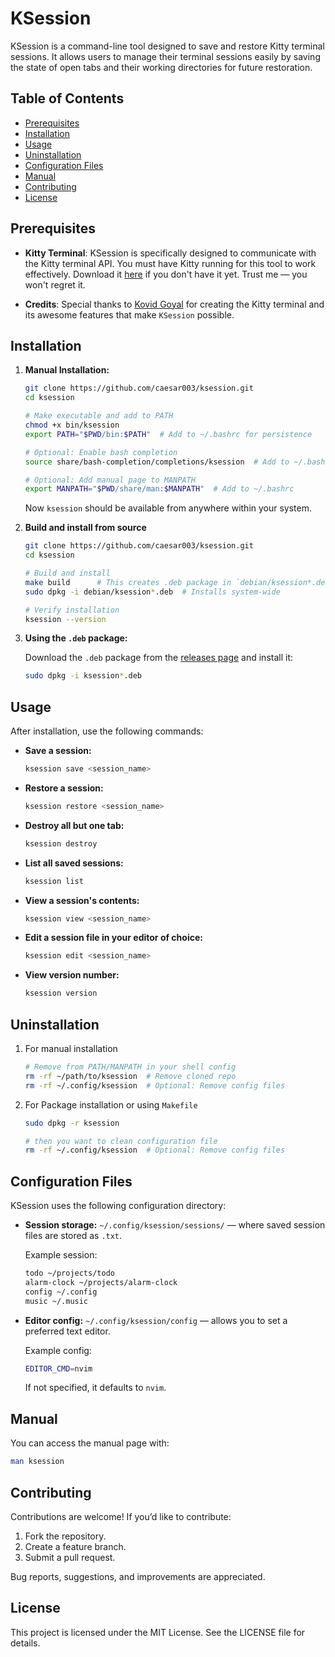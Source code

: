 # KSession

KSession is a command-line tool designed to save and restore Kitty terminal sessions. It allows users to manage their terminal sessions easily by saving the state of open tabs and their working directories for future restoration.

## Table of Contents

-   [Prerequisites](#prerequisites)
-   [Installation](#installation)
-   [Usage](#usage)
-   [Uninstallation](#uninstallation)
-   [Configuration Files](#configuration-files)
-   [Manual](#manual)
-   [Contributing](#contributing)
-   [License](#license)

## Prerequisites

-   **Kitty Terminal**: KSession is specifically designed to communicate with the Kitty terminal API. You must have Kitty running for this tool to work effectively. Download it [here](https://sw.kovidgoyal.net/kitty/) if you don't have it yet. Trust me — you won't regret it.

-   **Credits**: Special thanks to [Kovid Goyal](https://kovidgoyal.net) for creating the Kitty terminal and its awesome features that make `KSession` possible.

## Installation

1. **Manual Installation:**

    ```bash
    git clone https://github.com/caesar003/ksession.git
    cd ksession

    # Make executable and add to PATH
    chmod +x bin/ksession
    export PATH="$PWD/bin:$PATH"  # Add to ~/.bashrc for persistence

    # Optional: Enable bash completion
    source share/bash-completion/completions/ksession  # Add to ~/.bashrc

    # Optional: Add manual page to MANPATH
    export MANPATH="$PWD/share/man:$MANPATH"  # Add to ~/.bashrc
    ```

    Now `ksession` should be available from anywhere within your system.

2. **Build and install from source**

    ```bash
    git clone https://github.com/caesar003/ksession.git
    cd ksession

    # Build and install
    make build      # This creates .deb package in `debian/ksession*.deb`
    sudo dpkg -i debian/ksession*.deb  # Installs system-wide

    # Verify installation
    ksession --version
    ```

3. **Using the `.deb` package:**

    Download the `.deb` package from the [releases page](https://github.com/caesar003/ksession/releases) and install it:

    ```bash
    sudo dpkg -i ksession*.deb
    ```

## Usage

After installation, use the following commands:

-   **Save a session:**

    ```bash
    ksession save <session_name>
    ```

-   **Restore a session:**

    ```bash
    ksession restore <session_name>
    ```

-   **Destroy all but one tab:**

    ```bash
    ksession destroy
    ```

-   **List all saved sessions:**

    ```bash
    ksession list
    ```

-   **View a session's contents:**

    ```bash
    ksession view <session_name>
    ```

-   **Edit a session file in your editor of choice:**

    ```bash
    ksession edit <session_name>
    ```
-   **View version number:**

    ```bash
    ksession version
    ```


## Uninstallation

1. For manual installation

    ```bash
    # Remove from PATH/MANPATH in your shell config
    rm -rf ~/path/to/ksession  # Remove cloned repo
    rm -rf ~/.config/ksession  # Optional: Remove config files
    ```

2. For Package installation or using `Makefile`
    ```bash
    sudo dpkg -r ksession

    # then you want to clean configuration file
    rm -rf ~/.config/ksession  # Optional: Remove config files
    ```

## Configuration Files

KSession uses the following configuration directory:

-   **Session storage:**
    `~/.config/ksession/sessions/` — where saved session files are stored as `.txt`.

    Example session:

    ```txt
    todo ~/projects/todo
    alarm-clock ~/projects/alarm-clock
    config ~/.config
    music ~/.music
    ```

-   **Editor config:**
    `~/.config/ksession/config` — allows you to set a preferred text editor.

    Example config:

    ```bash
    EDITOR_CMD=nvim
    ```

    If not specified, it defaults to `nvim`.

## Manual

You can access the manual page with:

```bash
man ksession
```

## Contributing

Contributions are welcome! If you’d like to contribute:

1. Fork the repository.
2. Create a feature branch.
3. Submit a pull request.

Bug reports, suggestions, and improvements are appreciated.

## License

This project is licensed under the MIT License. See the LICENSE file for details.
